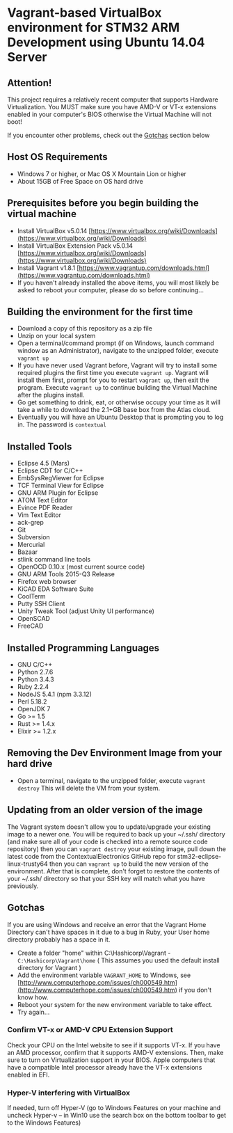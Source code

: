 # Vagrant-based VirtualBox environment for STM32 ARM Development using Ubuntu 14.04 Server

## Attention!

This project requires a relatively recent computer that supports Hardware Virtualization. You MUST make sure you have AMD-V or VT-x extensions enabled in your computer's BIOS otherwise the Virtual Machine will not boot!

If you encounter other problems, check out the [Gotchas](#gotchas) section below

## Host OS Requirements

*  Windows 7 or higher, or Mac OS X Mountain Lion or higher
*  About 15GB of Free Space on OS hard drive

## Prerequisites before you begin building the virtual machine

*  Install VirtualBox v5.0.14 [https://www.virtualbox.org/wiki/Downloads](https://www.virtualbox.org/wiki/Downloads)
*  Install VirtualBox Extension Pack v5.0.14 [https://www.virtualbox.org/wiki/Downloads](https://www.virtualbox.org/wiki/Downloads)
*  Install Vagrant v1.8.1 [https://www.vagrantup.com/downloads.html](https://www.vagrantup.com/downloads.html)
*  If you haven't already installed the above items, you will most likely be asked to reboot your computer, please do so before continuing...

## Building the environment for the first time

*  Download a copy of this repository as a zip file
*  Unzip on your local system
*  Open a terminal/command prompt (if on Windows, launch command window as an Administrator), navigate to the unzipped folder, execute `vagrant up`
*  If you have never used Vagrant before, Vagrant will try to install some required plugins the first time you execute `vagrant up`. Vagrant will install them first, prompt for you to restart `vagrant up`, then exit the program. Execute `vagrant up` to continue building the Virtual Machine after the plugins install.
*  Go get something to drink, eat, or otherwise occupy your time as it will take a while to download the 2.1+GB base box from the Atlas cloud.
*  Eventually you will have an Ubuntu Desktop that is prompting you to log in. The password is `contextual`

## Installed Tools

*  Eclipse 4.5 (Mars)
*  Eclipse CDT for C/C++
*  EmbSysRegViewer for Eclipse
*  TCF Terminal View for Eclipse
*  GNU ARM Plugin for Eclipse
*  ATOM Text Editor
*  Evince PDF Reader
*  Vim Text Editor
*  ack-grep
*  Git
*  Subversion
*  Mercurial
*  Bazaar
*  stlink command line tools
*  OpenOCD 0.10.x (most current source code)
*  GNU ARM Tools 2015-Q3 Release
*  Firefox web browser
*  KiCAD EDA Software Suite
*  CoolTerm
*  Putty SSH Client
*  Unity Tweak Tool (adjust Unity UI performance)
*  OpenSCAD
*  FreeCAD

## Installed Programming Languages

*  GNU C/C++
*  Python 2.7.6
*  Python 3.4.3
*  Ruby 2.2.4
*  NodeJS 5.4.1 (npm 3.3.12)
*  Perl 5.18.2
*  OpenJDK 7
*  Go >= 1.5
*  Rust >= 1.4.x
*  Elixir >= 1.2.x

## Removing the Dev Environment Image from your hard drive

*  Open a terminal, navigate to the unzipped folder, execute `vagrant destroy` This will delete the VM from your system.

## Updating from an older version of the image

The Vagrant system doesn't allow you to update/upgrade your existing image to a newer one. You will be required to back up your ~/.ssh/ directory (and make sure all of your code is checked into a remote source code repository) then you can `vagrant destroy` your existing image, pull down the latest code from the ContextualElectronics GitHub repo for stm32-eclipse-linux-trusty64 then you can `vagrant up` to build the new version of the environment. After that is complete, don't forget to restore the contents of your ~/.ssh/ directory so that your SSH key will match what you have previously.

## Gotchas

If you are using Windows and receive an error that the Vagrant Home Directory can't have spaces in it due to a bug in Ruby, your User home directory probably has a space in it.

* Create a folder "home" within C:\Hashicorp\Vagrant - `C:\Hashicorp\Vagrant\home` ( This assumes you used the default install directory for Vagrant )
* Add the environment variable `VAGRANT_HOME` to Windows, see [http://www.computerhope.com/issues/ch000549.htm](http://www.computerhope.com/issues/ch000549.htm) if you don't know how.
* Reboot your system for the new environment variable to take effect.
* Try again...

### Confirm VT-x or AMD-V CPU Extension Support

Check your CPU on the Intel website to see if it supports VT-x. If you have an AMD processor, confirm that it supports AMD-V extensions. Then, make sure to turn on Virtualization support in your BIOS. Apple computers that have a compatible Intel processor already have the VT-x extensions enabled in EFI.

### Hyper-V interfering with VirtualBox

If needed, turn off Hyper-V (go to Windows Features on your machine and uncheck Hyper-v – in Win10 use the search box on the bottom toolbar to get to the Windows Features)

